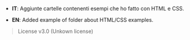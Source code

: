 - **IT**: Aggiunte cartelle contenenti esempi che ho fatto con HTML e CSS.

- **EN**: Added example of folder about HTML/CSS examples.

> License v3.0 (Unkown license)
